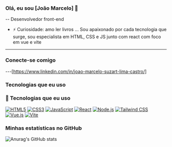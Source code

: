 ### Olá, eu sou [João Marcelo] 👋
-- Desenvolvedor front-end
- ⚡ Curiosidade: amo ler livros ...
Sou apaixonado por cada tecnologia que surge, sou especialista em HTML, CSS e JS junto com react com foco em vue e vite
---

### Conecte-se comigo


---[https://www.linkedin.com/in/joao-marcelo-suzart-lima-castro/]

### Tecnologias que eu uso

### 🚀 Tecnologias que eu uso

[![HTML5](https://img.shields.io/badge/HTML5-E34F26?style=for-the-badge&logo=html5&logoColor=white)]()
[![CSS3](https://img.shields.io/badge/CSS3-1572B6?style=for-the-badge&logo=css3&logoColor=white)]()
[![JavaScript](https://img.shields.io/badge/JavaScript-F7DF1E?style=for-the-badge&logo=javascript&logoColor=black)]()
[![React](https://img.shields.io/badge/React-20232A?style=for-the-badge&logo=react&logoColor=61DAFB)]()
[![Node.js](https://img.shields.io/badge/Node.js-339933?style=for-the-badge&logo=nodedotjs&logoColor=white)]()
[![Tailwind CSS](https://img.shields.io/badge/Tailwind_CSS-38B2AC?style=for-the-badge&logo=tailwind-css&logoColor=white)]()
[![Vue.js](https://img.shields.io/badge/Vue.js-35495E?style=for-the-badge&logo=vue.js&logoColor=4FC08D)]()
[![Vite](https://img.shields.io/badge/Vite-646CFF?style=for-the-badge&logo=vite&logoColor=white)]()


### Minhas estatísticas no GitHub

![Anurag's GitHub stats](https://github-readme-stats.vercel.app/api?username=seu-usuario-do-github&show_icons=true&theme=radical)
